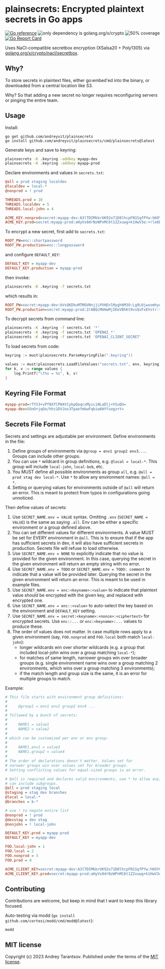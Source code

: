plainsecrets: Encrypted plaintext secrets in Go apps
====================================================

[![Go reference](https://pkg.go.dev/badge/github.com/andreyvit/plainsecrets.svg)](https://pkg.go.dev/github.com/andreyvit/plainsecrets) ![only dependency is golang.org/x/crypto](https://img.shields.io/badge/only%20dependency-golang.org%2Fx%2Fcrypto-green) ![50% coverage](https://img.shields.io/badge/coverage-50%25-yellow) [![Go Report Card](https://goreportcard.com/badge/github.com/andreyvit/plainsecrets)](https://goreportcard.com/report/github.com/andreyvit/plainsecrets)

Uses NaCl-compatible secretbox encryption (XSalsa20 + Poly1305) via [golang.org/x/crypto/nacl/secretbox](https://pkg.go.dev/golang.org/x/crypto/nacl/secretbox).


Why?
----

To store secrets in plaintext files, either go:embed'ed into the binary, or downloaded from a central location like S3.

Why? So that adding a new secret no longer requires reconfiguring servers or pinging the entire team.


Usage
-----

Install:

    go get github.com/andreyvit/plainsecrets
    go install github.com/andreyvit/plainsecrets/cmd/plainsecrets@latest

Generate keys and save to keyring:

```sh
plainsecrets -K .keyring -addkey myapp-dev
plainsecrets -K .keyring -addkey myapp-prod
```

Declare environments and values in `secrets.txt`:

```ini
@all = prod staging localdev
@localdev = local-*
@nonprod = ! prod

THREADS.prod = 10
THREADS.localdev = 5
THREADS.local-john = 4

ACME_KEY.nonprod=secret:myapp-dev:A3lTDIMkbrUK92o71D8lhcpFN1SqfPYw:hKOYGyNQ8nAZ8caTD4Zng4EXDPZ61rlpzTjY
ACME_KEY.prod=secret:myapp-prod:aHyVs0drNzWPnMC6t1ZZxuwg+k1HwV3o:+rle6B2otsa9gXvJ5yr/CaV+1w==
````

To encrypt a new secret, first add to `secrets.txt`:

```ini
ROOT_PW=enc::shortpassword
ROOT_PW.production=enc::longpassword
```

and configure `DEFAULT_KEY`:

```ini
DEFAULT_KEY = myapp-dev
DEFAULT_KEY.production = myapp-prod
```

then invoke:

```sh
plainsecrets -K .keyring -f secrets.txt
```

which results in:

```ini
ROOT_PW=secret:myapp-dev:bVsQKDhuMTMQVNnjjLPVHEnlMygh6M3O:Lg9L0jwxomhyqXPHGomZLg5O2KUZsRt240esWXM=
ROOT_PW.production=secret:myapp-prod:ZrABQcMmHwMjIKeVBhKt9vsQsFxEVstr:tNKmgPptQjSDwWaBNidW0Q0+R+rIMuElyCKrAQ==
````

To decrypt secrets from command line:

```sh
plainsecrets -K .keyring -f secrets.txt '*'
plainsecrets -K .keyring -f secrets.txt 'OPENAI_*'
plainsecrets -K .keyring -f secrets.txt 'OPENAI_CLIENT_SECRET'
```

To load secrets from code:

```go
keyring := must(plainsecrets.ParseKeyringFile(".keyring"))

values := must(plainsecrets.LoadFileValues("secrets.txt", env, keyring))
for k, v := range values {
    log.Printf("\t%s = %s", k, v)
}
```


Keyring File Format
-------------------

```ini
myapp-prod=rTYS3+vPf0XfCPW4tCykpQoqcxMyiciNLaDlj+VSuQU=
myapp-dev=5OnO+jqOo/hhz1DVJox3TpaefmbwFqbiw6HYfuogz+Y=
```


Secrets File Format
-------------------

Secrets and settings are adjustable per environment. Define environments in the file:

1. Define groups of environments via `@group = env1 group2 env3...`. Groups can include other groups.
2. You can use `*` wildcard in group definitions, e.g. `@local = local-*`. This group will include `local-john`, `local-bob`, etc.
3. You MUST define all possible environments as group `all`, e.g. `@all = prod stag dev local-*`. Use `*` to allow any environment names: `@all = *`.
4. Setting or querying values for environments outside of `@all` will return an error. This is meant to protect from typos in configurations going unnoticed.

Then define values of secrets:

1. Use `SECRET_NAME.env = VALUE` syntax. Omitting `.env` (`SECRET_NAME = VALUE`) is the same as saying `.all`. Env can be either a specific environment or a group defined above.
2. You can set different values for different environments. A value MUST be set for EVERY environment in `@all`. This is to ensure that if the app has sufficient secrets in dev, it will also have sufficient secrets in production. Secrets file will refuse to load otherwise.
3. Use `SECRET_NAME.env = NONE` to explicitly indicate that no value is provided for the given environment. In this case, querying the secret in the given environment will return an empty string with no error.
4. Use `SECRET_NAME.env = TODO` or `SECRET_NAME.env = TODO: comment` to indicate that a value will be provided later. Querying the secret in the given environment will return an error. This is meant to be used in example files.
5. Use `SECRET_NAME.env = enc:<keyname>:<value>` to indicate that plaintext value should be encrypted with the given key, and replaced with encrypted one.
6. Use `SECRET_NAME.env = enc::<value>` to auto-select the key based on the environment and `DEFAULT_KEY` setting.
7. Use `SECRET_NAME.env = secret:<keyname>:<nonce>:<ciphertext>` for encrypted secrets. Use `enc::...` or `enc:<keyname>:...` values to produce these.
8. The order of values does not matter. In case multiple rows apply to a given environment (say, `FOO.nonprod` and `FOO.local` both match `local-john`):
    - longer wildcards win over shorter wildcards (e.g. a group that included local-john wins over a group matching `local-*`);
    - for matches of same length, narrower groups win over broader groups (e.g. single environment name wins over a group matching 2 environments, which wins over a group matching 3 environments);
    - if the match length and group size is the same, it is an error for multiple groups to match.

Example:

```ini
# This file starts with environment group definitions:
#
#     @group1 = env1 env2 group2 env4 ...
#
# followed by a bunch of secrets:
#
#     NAME1 = value1
#     NAME2 = value2
#
# which can be customized per env or env group:
#
#     NAME1.env1 = value3
#     NAME1.group2 = value4
#
# The order of declarations doesn't matter. Values set for
# narower groups win over values set for broader groups.
# Setting conflicting values for equal-sized groups is an error.

# @all is required and declares valid environments, use * to allow any,
# can include subgroups.
@all = prod staging local
@staging = stag dev branches
@local = local-*
@branches = b-*

# use ! to negate entire list
@nonprod = ! prod
@devstag = dev stag
@nonjohn = ! local-john

DEFAULT_KEY.prod = myapp-prod
DEFAULT_KEY = myapp-dev

FOO.local-john = 1
FOO.local = 2
FOO.nonprod = 3
FOO.prod = 4

ACME_CLIENT_KEY=secret:myapp-dev:A3lTDIMkbrUK92o71D8lhcpFN1SqfPYw:hKOYGyNQ8nAZ8caTD4Zng4EXDPZ61rlpzTjY
ACME_CLIENT_KEY.prod=secret:myapp-prod:aHyVs0drNzWPnMC6t1ZZxuwg+k1HwV3o:+rle6B2otsa9gXvJ5yr/CaV+1w==

````



Contributing
------------

Contributions are welcome, but keep in mind that I want to keep this library focused.

Auto-testing via modd (`go install github.com/cortesi/modd/cmd/modd@latest`):

    modd


MIT license
-----------

Copyright (c) 2023 Andrey Tarantsov. Published under the terms of the [MIT license](LICENSE).
